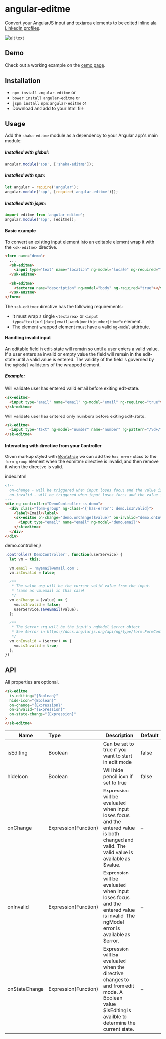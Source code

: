 # angular-editme

Convert your AngularJS input and textarea elements to be edited inline ala [LinkedIn profiles](https://www.linkedin.com/).


![alt text](https://raw.githubusercontent.com/ryandrewjohnson/angular-editme/master/demo/images/angular-editme.gif "angular-editme demo gif")


## Demo

Check out a working example on the [demo page](http://ryandrewjohnson.github.io/angular-editme/).

## Installation

* `npm install angular-editme` or
* `bower install angular-editme` or
* `jspm install npm:angular-editme` or
* Download and add to your html file

## Usage

Add the `shaka-editme` module as a dependency to your Angular app's main module:

##### Installed with global:

```javascript
angular.module('app', ['shaka-editme']);
```

##### Installed with npm:

```javascript
let angular = require('angular');
angular.module('app', [require('angular-editme')]);
```

##### Installed with jspm:

```javascript
import editme from 'angular-editme';
angular.module('app', [editme]);
```


#### Basic example

To convert an existing input element into an editable element wrap it with the `<sk-editme>` directive.

```html
<form name="demo">
  ...
  <sk-editme>
    <input type="text" name="location" ng-model="locale" ng-required="true">
  </sk-editme>

  <sk-editme>
    <textarea name="description" ng-model="body" ng-required="true"></textarea>
  </sk-editme>
</form>
```

The `<sk-editme>` directive has the following requirements:

* It must wrap a single `<textarea>` or `<input type="text|url|date|email|week|month|number|time">` element.
* The element wrapped element must have a valid `ng-model` attirbute.



#### Handling invalid input

An editable field in edit-state will remain so until a user enters a valid value. If a user enters an invalid or empty value the field will remain in the edit-state until a valid value is entered. The validity of the field is governed by the `ngModel` validators of the wrapped element.

##### Example:

Will validate user has entered valid email before exiting edit-state.

```html
<sk-editme>
  <input type="email" name="email" ng-model="email" ng-required="true">
</sk-editme>
```

Will validate user has entered only numbers before exiting edit-state.

```html
<sk-editme>
  <input type="text" ng-model="number" name="number" ng-pattern="/\d+/" />
</sk-editme>
```



#### Interacting with directive from your Controller

Given markup styled with [Bootstrap](http://getbootstrap.com/css/#forms-control-validation) we can add the `has-error` class to the `form-group` element when the edmitme directive is invalid, and then remove it when the directive is valid.

index.html
```html
<!--
  on-change - will be triggered when input loses focus and the value is both changed and valid.
  on-invalid - will be triggered when input loses focus and the value is invalid
-->
<div ng-controller="DemoController as demo">
  <div class="form-group" ng-class="{'has-error': demo.isInvalid}">
    <label>Email</label>
    <sk-editme on-change="demo.onChange($value)" on-invalid="demo.onInvalid($error)">
      <input type="email" name="email" ng-model="demo.email">
    </sk-editme>
  </div>
</div>
```

demo.controller.js
```javascript
.controller('DemoController', function(userService) {
  let vm = this;

  vm.email = 'myemail@email.com';
  vm.isInvalid = false;

  /**
   * The value arg will be the current valid value from the input.
   * (same as vm.email in this case)
   */
  vm.onChange = (value) => {
    vm.isInvalid = false;
    userService.saveEmail(value);
  };

  /**
   * The $error arg will be the input's ngModel $error object
   * See $error in https://docs.angularjs.org/api/ng/type/form.FormController
   */
  vm.onInvalid = ($error) => {
    vm.isInvalid = true;
  };
})
```


## API

All properties are optional.

```html
<sk-editme
  is-editing="{Boolean}"
  hide-icon="{Boolean}"
  on-change="{Expression}"
  on-invalid="{Expression}"
  on-state-change="{Expression}"
>
</sk-editme>
```

| Name          | Type                 | Description  | Default     |
| ------------- |:---------------------| -------------| ------------|
| isEditing     | Boolean              | Can be set to true if you want to start in edit mode | false
| hideIcon      | Boolean              |  Will hide pencil icon if set to true | false
| onChange      | Expression(Function) | Expression will be evaluated when input loses focus and the entered value is both changed and valid. The valid value is available as $value. | –
| onInvalid     | Expression(Function) | Expression will be evaluated when input loses focus and the entered value is invalid. The ngModel error is available as $error. | –
| onStateChange | Expression(Function) | Expression will be evaluated when the directive changes to and from edit mode. A Boolean value $isEditing is availble to determine the current state. | –



